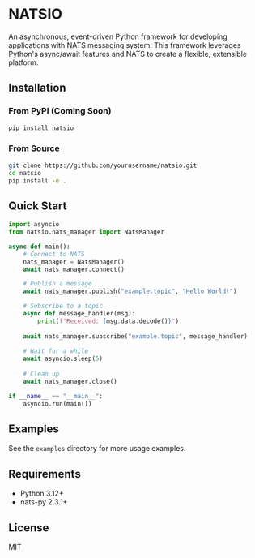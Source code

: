# NATSIO

An asynchronous, event-driven Python framework for developing applications with NATS messaging system. This framework leverages Python's async/await features and NATS to create a flexible, extensible platform.

## Installation

### From PyPI (Coming Soon)

```bash
pip install natsio
```

### From Source

```bash
git clone https://github.com/yourusername/natsio.git
cd natsio
pip install -e .
```

## Quick Start

```python
import asyncio
from natsio.nats_manager import NatsManager

async def main():
    # Connect to NATS
    nats_manager = NatsManager()
    await nats_manager.connect()

    # Publish a message
    await nats_manager.publish("example.topic", "Hello World!")

    # Subscribe to a topic
    async def message_handler(msg):
        print(f"Received: {msg.data.decode()}")
    
    await nats_manager.subscribe("example.topic", message_handler)
    
    # Wait for a while
    await asyncio.sleep(5)
    
    # Clean up
    await nats_manager.close()

if __name__ == "__main__":
    asyncio.run(main())
```

## Examples

See the `examples` directory for more usage examples.

## Requirements

- Python 3.12+
- nats-py 2.3.1+

## License

MIT
